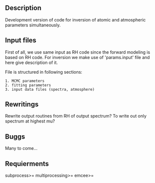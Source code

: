 ## Description

Development version of code for inversion of atomic and atmospheric parameters
simultaneously.

## Input files

First of all, we use same input as RH code since the forward modeling is based
on RH code. For inversion we make use of 'params.input' file and here give
description of it.

File is structured in following sections:

	1. MCMC parameters
	2. fitting parameters
	3. input data files (spectra, atmosphere)

## Rewritings

Rewrite output routines from RH of output spectrum? To write out only spectrum
at highest mu?

## Buggs

Many to come...

## Requierments

subprocess>=
multiprocessing>=
emcee>=